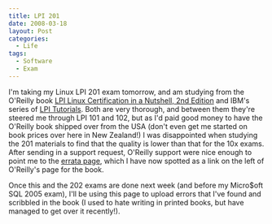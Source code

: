 ```yaml
---
title: LPI 201
date: 2008-03-18
layout: Post
categories:
  - Life
tags:
  - Software
  - Exam
---
```


I'm taking my Linux LPI 201 exam tomorrow, and am studying from the O'Reilly book [LPI Linux Certification in a Nutshell, 2nd Edition](http://www.oreilly.com/catalog/lpicertnut2/index.html) and IBM's series of [LPI Tutorials](http://www.ibm.com/developerworks/linux/lpi/). Both are very thorough, and between them they're steered me through LPI 101 and 102, but as I'd paid good money to have the O'Reilly book shipped over from the USA (don't even get me started on book prices over here in New Zealand!) I was disappointed when studying the 201 materials to find that the quality is lower than that for the 10x exams. After sending in a support request, O'Reilly support were nice enough to point me to the [errata page](http://www.oreilly.com/catalog/lpicertnut2/errata/), which I have now spotted as a link on the left of O'Reilly's page for the book.

<!-- more -->

Once this and the 202 exams are done next week (and before my Micro$oft SQL 2005 exam), I'll be using this page to upload errors that I've found and scribbled in the book (I used to hate writing in printed books, but have managed to get over it recently!).
